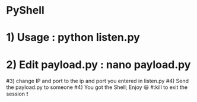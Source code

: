 # PyShell
# 1) Usage : python listen.py <your ip> <any port>
  # 2) Edit payload.py : nano payload.py
  #3) change IP and port to the ip and port you entered in listen.py 
  #4) Send the payload.py to someone
  #4) You got the Shell; Enjoy 😃
  #:kill to exit the session ❗
  
